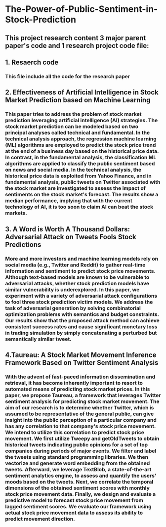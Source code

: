 # The-Power-of-Public-Sentiment-in-Stock-Prediction
## This project research content 3 major parent paper's code and 1 research project code file:
## 1. Resaerch code
### This file include all the code for the research paper

## 2. Effectiveness of Artificial Intelligence in Stock Market Prediction based on Machine Learning
### This paper tries to address the problem of stock market prediction leveraging artificial intelligence (AI) strategies. The stock market prediction can be modeled based on two principal analyses called technical and fundamental. In the technical analysis approach, the regression machine learning (ML) algorithms are employed to predict the stock price trend at the end of a business day based on the historical price data. In contrast, in the fundamental analysis, the classification ML algorithms are applied to classify the public sentiment based on news and social media. In the technical analysis, the historical price data is exploited from Yahoo Finance, and in fundamental analysis, public tweets on Twitter associated with the stock market are investigated to assess the impact of sentiments on the stock market's forecast. The results show a median performance, implying that with the current technology of AI, it is too soon to claim AI can beat the stock markets.


## 3. A Word is Worth A Thousand Dollars: Adversarial Attack on Tweets Fools Stock Predictions
### More and more investors and machine learning models rely on social media (e.g., Twitter and Reddit) to gather real-time information and sentiment to predict stock price movements. Although text-based models are known to be vulnerable to adversarial attacks, whether stock prediction models have similar vulnerability is underexplored. In this paper, we experiment with a variety of adversarial attack configurations to fool three stock prediction victim models. We address the task of adversarial generation by solving combinatorial optimization problems with semantics and budget constraints. Our results show that the proposed attack method can achieve consistent success rates and cause significant monetary loss in trading simulation by simply concatenating a perturbed but semantically similar tweet.

## 4.Taureau: A Stock Market Movement Inference Framework Based on Twitter Sentiment Analysis
### With the advent of fast-paced information dissemination and retrieval, it has become inherently important to resort to automated means of predicting stock market prices. In this paper, we propose Taureau, a framework that leverages Twitter sentiment analysis for predicting stock market movement. The aim of our research is to determine whether Twitter, which is assumed to be representative of the general public, can give insight into the public perception of a particular company and has any correlation to that company's stock price movement. We intend to utilize this correlation to predict stock price movement. We first utilize Tweepy and getOldTweets to obtain historical tweets indicating public opinions for a set of top companies during periods of major events. We filter and label the tweets using standard programming libraries. We then vectorize and generate word embedding from the obtained tweets. Afterward, we leverage TextBlob, a state-of-the-art sentiment analytics engine, to assess and quantify the users' moods based on the tweets. Next, we correlate the temporal dimensions of the obtained sentiment scores with monthly stock price movement data. Finally, we design and evaluate a predictive model to forecast stock price movement from lagged sentiment scores. We evaluate our framework using actual stock price movement data to assess its ability to predict movement direction.
